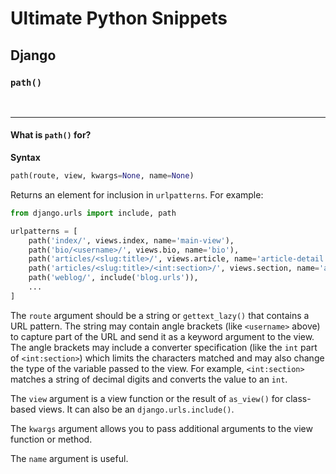 # Ultimate Python Snippets
## Django
### `path()`


<br>

-----


#### What is `path()` for?



**Syntax**

```python
path(route, view, kwargs=None, name=None)
```


Returns an element for inclusion in `urlpatterns`. For example:

```python
from django.urls import include, path

urlpatterns = [
    path('index/', views.index, name='main-view'),
    path('bio/<username>/', views.bio, name='bio'),
    path('articles/<slug:title>/', views.article, name='article-detail'),
    path('articles/<slug:title>/<int:section>/', views.section, name='article-section'),
    path('weblog/', include('blog.urls')),
    ...
]
```


The `route` argument should be a string or `gettext_lazy()` that contains a URL pattern. The string may contain angle brackets (like `<username>` above) to capture part of the URL and send it as a keyword argument to the view. The angle brackets may include a converter specification (like the `int` part of `<int:section>`) which limits the characters matched and may also change the type of the variable passed to the view. For example, `<int:section>` matches a string of decimal digits and converts the value to an `int`.

The `view` argument is a view function or the result of `as_view()` for class-based views. It can also be an `django.urls.include()`.

The `kwargs` argument allows you to pass additional arguments to the view function or method.

The `name` argument is useful.
